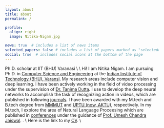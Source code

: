 ```yaml
---
layout: about
title: about
permalink: /

profile:
  align: right
  image: Nitika-Nigam.jpg

news: true  # includes a list of news items
selected_papers: false # includes a list of papers marked as "selected={false}"
social: true  # includes social icons at the bottom of the page
---
```

Ph.D. scholar at IIT (BHU) Varanasi
\\
\\
Hi! I am Nitika Nigam.  I am pursuing Ph.D. in [Computer Science and Engineering](https://www.iitbhu.ac.in/dept/cse) at the [Indian Institute of Technology (BHU), Varansi](https://www.iitbhu.ac.in/). My research areas include computer vision and deep learning. I have been actively working in the field of video processing under the supervision of [Dr. Tanima Dutta](https://sites.google.com/site/drtanimadutta/). I use to develop the deep neural networks to accomplish the task of recognizing action in videos, which are published in following [journals](./publications). I have been awarded with my M.tech and B.tech degree from [MMMUT](http://www.mmmut.ac.in/) and [UPTU (now, AKTU)](https://aktu.ac.in/), respectively. In my M.tech, I explore the area of Natural Language Proceesing which are published in [conferences](./publications) under the guidance of [Prof. Umesh Chandra Jaiswal](http://www.mmmut.ac.in/view?ab=9).
.
\\
Here is the link to my [CV](https://drive.google.com/file/d/1LjafRhfC1lFDyyjZVlTrXYvnc3Vm13Ej/view?usp=sharing).
\\
